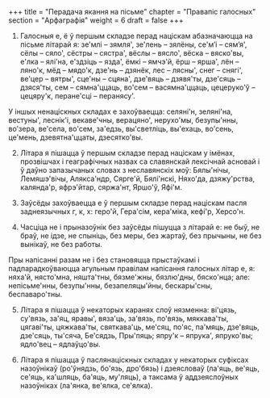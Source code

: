+++
title = "Перадача якання на пісьме"
chapter = "Правапіс галосных"
section = "Арфаграфія"
weight = 6
draft = false
+++

1. Галосныя е, ё ў першым складзе перад націскам абазначаюцца на пісьме літарай я: зе'млі – зямля', зе'лень – зялёны, се'м’і – сям’я', сёлы – сяло', сёстры – сястра', вёслы – вясло', вёска – вяско'вы, е'лка – ялі'на, е'здзіць – язда', ёмкі – ямчэ'й, ёрш – ярша', лён – ляно'к, мёд – мядо'к, дзе'нь – дзянёк, лес – лясны', снег – снягі', ве'цер – вятры', сце'ны – сцяна', дзе'вяць – дзявя'ты, дзе'сяць – дзяся'ты, сем – сямна'ццаць, во'сем – васямна'ццаць, цецеруко'ў – цецяру'к, перане'сці – перанясу'.

У іншых ненаціскных складах е захоўваецца: селяні'н, зеляні'на, вестуны', леснік'і, векаве'чны, верацяно', нерухо'мы, безупы'нны, во'зера, ве'села, во'сем, за'едзь, вы'светліць, вы'ехаць, во'сень, це'мень, дзевятна'ццаты, дзесятко'вы.

2. Літара я пішацца ў першым складзе перад націскам у імёнах, прозвішчах і геаграфічных назвах са славянскай лексічнай асновай і ў даўно запазычаных словах з неславянскіх моў: Бялы'нічы, Лемяшэ'вічы, Алякса'ндр, Сярге'й, Бялі'нскі, Няхо'да, дзяжу'рства, калянда'р, яфрэ'йтар, сяржа'нт, Яршо'ў, Яфі'м.

3. Заўсёды захоўваецца е ў першым складзе перад націскам пасля заднеязычных г, к, х: геро'й, Гера'сім, кера'міка, кефі'р, Херсо'н.

4. Часціца не і прыназоўнік без заўсёды пішуцца з літарай е: не быў, не браў, не ідзе, не спыніць, без меры, без жартаў, без прычыны, не без вынікаў, не без работы.

Пры напісанні разам не і без становяцца прыстаўкамі і падпарадкоўваюцца агульным правілам напісання галосных літар е, я: няха'й, нясто'мна, няшта'тны, бязме'жны, бязлю'дны, бяско'нца; але: непісьме'нны, безупы'нны, безапеляцы'йны, бескары'сны, беспаваро'тны.

5. Літара я пішацца ў некаторых каранях слоў нязменна: ві'цязь, су'вязь, за'яц, яравы', вяза'ць, за'вязь, по'вязь, мяккава'ты, цягаві'ты, цяжкава'ты, святкава'ць, ме'сяц, по'яс, па'мяць, дзе'вяць, дзе'сяць, ты'сяча, Бе'сядзь, Пры'пяць; япру'к – япрука', япруко'вы; ядло'вец – ядлаўцо'вы.

6. Літара я пішацца ў паслянаціскных складах у некаторых суфіксах назоўнікаў (ро'ўнядзь, бо'язь, дро'бязь) і дзеясловаў (ла'яць, ве'яць, се'яць, ка'шляць, ба'яць, му'ляць), а таксама ў аддзеяслоўных назоўніках (ла'янка, ве'ялка, се'ялка).

